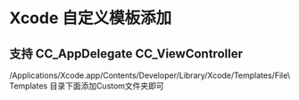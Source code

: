 # Xcode 自定义模板添加
## 支持 CC_AppDelegate  CC_ViewController

/Applications/Xcode.app/Contents/Developer/Library/Xcode/Templates/File\ Templates 目录下面添加Custom文件夹即可


